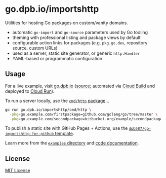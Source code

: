 # go.dpb.io/importshttp

Utilities for hosting Go packages on custom/vanity domains.

 * automatic `go-import` and `go-source` parameters used by Go tooling
 * theming with professional listing and package views by default
 * configurable action links for packages (e.g. `pkg.go.dev`, repository source, custom URLs)
 * used as a server, static site generator, or generic `http.Handler`
 * YAML-based or programmatic configuration

## Usage

For a live example, visit [go.dpb.io](https://go.dpb.io) ([source](https://github.com/dpb587/go.dpb.io); automated via [Cloud Build](https://cloud.google.com/build) and deployed to [Cloud Run](https://cloud.google.com/run)).

To run a server locally, use the [`cmd/http` package](cmd/http)...

```bash
go run go.dpb.io/importshttp/cmd/http \
  -pkg=go.example.com/firstpackage=github.com/golang/go/tree/master \
  -pkg=go.example.com/secondpackage=bitbucket.org/example/secondpackage/src/master
```

To publish a static site with GitHub Pages + Actions, use the [`dpb587/go-importshttp-for-github` template](https://github.com/dpb587/go-importshttp-for-github).

Learn more from the [`examples` directory](examples) and [code documentation](https://pkg.go.dev/go.dpb.io/importshttp).

## License

[MIT License](LICENSE)
